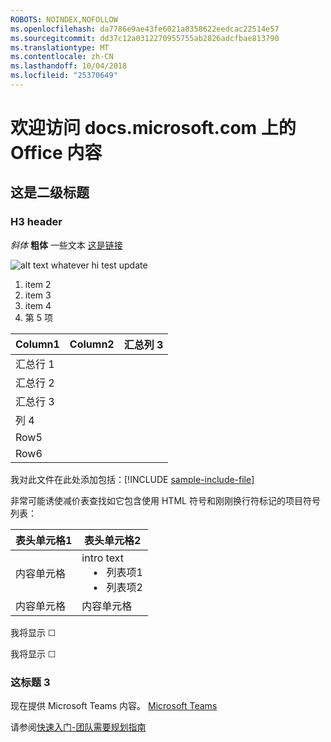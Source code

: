 ```yaml
---
ROBOTS: NOINDEX,NOFOLLOW
ms.openlocfilehash: da7786e9ae43fe6021a8358622eedcac22514e57
ms.sourcegitcommit: dd37c12a0312270955755ab2826adcfbae813790
ms.translationtype: MT
ms.contentlocale: zh-CN
ms.lasthandoff: 10/04/2018
ms.locfileid: "25370649"
---
```

# <a name="welcome-to-office-content-on-docsmicrosoftcom"></a>欢迎访问 docs.microsoft.com 上的 Office 内容
## <a name="this-is-a-level-2-heading"></a>这是二级标题
### <a name="h3-header"></a>H3 header

*斜体*
**粗体** 一些文本 [这是链接](Office-365-groups.md)

![alt text whatever](media/Overview-Microsoft-Teams-image1.png) hi test update
1. item 2
2. item 3
3. item 4
4. 第 5 项


|Column1  |Column2  |汇总列 3  |
|---------|---------|---------|
|汇总行 1     |         |         |
|汇总行 2     |         |         |
|汇总行 3     |         |         |
|列 4     |         |         |
|Row5     |         |         |
|Row6     |         |         |

我对此文件在此处添加包括：[!INCLUDE [sample-include-file](includes/sample-include-file.md)]


非常可能诱使减价表查找如它包含使用 HTML 符号和刚刚换行符标记的项目符号列表：

| 表头单元格1 | 表头单元格2 |
| ---          | ---          |
| 内容单元格 |intro text <br>&nbsp;&nbsp;&nbsp; &bull;&nbsp;&nbsp; 列表项1<br> &nbsp;&nbsp;&nbsp; &bull;&nbsp;&nbsp; 列表项2     |
| 内容单元格 | 内容单元格 |

<p>我将显示 &#9744;</p>
<p>我将显示 &#x2610;</p>

### <a name="this-is-heading-3"></a>这标题 3

现在提供 Microsoft Teams 内容。
[Microsoft Teams](https://docs.microsoft.com/MicrosoftTeams)

请参阅[快速入门-团队需要规划指南](quick-start-enable-Teams.md)
